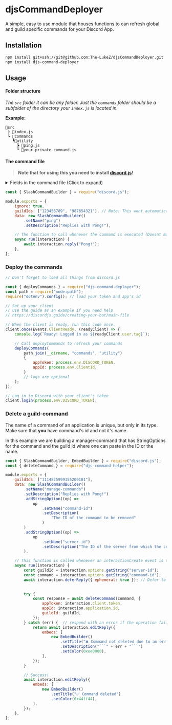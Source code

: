 # djsCommandDeployer

A simple, easy to use module that houses functions to can refresh global and guild specific commands for your Discord App.

## Installation

```bash
npm install git+ssh://git@github.com:The-LukeZ/djsCommandDeployer.git
npm install djs-command-deployer
```

## Usage

#### Folder structure

_The `src` folder it can be any folder. Just the `commands` folder should be a subfolder of the directory your `index.js` is located in._

**Example:**

```
📂src
 ┣ 📄index.js
 ┗ 📂commands
   ┗📂utility
     ┣ 📄ping.js
     ┗ 📄your-private-command.js
```

#### The command file

> **Note that for using this you need to install [discord.js](https://discordjs.guide/)!**

<details>
<summary>Fields in the command file (Click to expand)</summary>

| Key name | Description                                                                                               | Default |
| -------- | --------------------------------------------------------------------------------------------------------- | ------- |
| ignore   | If set to `true` then this command will be ignored upon refreshing                                        | `false` |
| guildIds | An Array of guild ids in which the command should be registered/updated ; command is global if not set    | []      |
| data     | The raw command data [Learn more about it here](https://discordjs.guide/creating-your-bot/slash-commands) | `-`     |
| run      | The function to call (It's only important for your own logic - so name this whatever you want)            | `-`     |

`-` means that it doesn't have a default value

</details>

```js
const { SlashCommandBuilder } = require("discord.js");

module.exports = {
    ignore: true,
    guildIds: ["123456789", "987654321"], // Note: This wont automatically delete them from guilds!
    data: new SlashCommandBuilder()
        .setName("ping")
        .setDescription("Replies with Pong!"),

    // The function to call whenever the command is executed (Doesnt matter when calling client.deployCommands())
    async run(interaction) {
        await interaction.reply("Pong!");
    },
};
```

### Deploy the commands

```js
// Don't forget to load all things from discord.js

const { deployCommands } = require("djs-command-deployer");
const path = require("node:path");
require("dotenv").config(); // load your token and app's id

// Set up your client
// Use the guide as an example if you need help
// https://discordjs.guide/creating-your-bot/main-file

// When the client is ready, run this code once.
client.once(Events.ClientReady, (readyClient) => {
    console.log(`Ready! Logged in as ${readyClient.user.tag}`);

    // Call deployCommands to refresh your commands
    deployCommands(
        path.join(__dirname, "commands", "utility")
        {
            appToken: process.env.DISCORD_TOKEN,
            appId: process.env.ClientId,
        }
        // logs are optional
    );
});

// Log in to Discord with your client's token
client.login(process.env.DISCORD_TOKEN);
```

### Delete a guild-command

The name of a command of an application is unique, but only in its type.
Make sure that **you** have command's id and not it's name.

In this example we are building a manager-command that has StringOptions for the command and the guild id where one can paste in the ID or the name.

````js
const { SlashCommandBuilder, EmbedBuilder } = require("discord.js");
const { deleteCommand } = require("djs-command-helper");

module.exports = {
    guildIds: ["1114825999155200101"],
    data: new SlashCommandBuilder()
        .setName("manage-commands")
        .setDescription("Replies with Pong!")
        .addStringOption((op) =>
            op
                .setName("command-id")
                .setDescription(
                    "The ID of the command to be removed"
                )
        )
        .addStringOption((op) =>
            op
                .setName("server-id")
                .setDescription("The ID of the server from which the command is to be removed")
        ),

    // This function is called whenever an interactionCreate event is triggered.
    async run(interaction) {
        const guildId = interaction.options.getString("server-id");
        const command = interaction.options.getString("command-id");
        await interaction.deferReply({ ephemeral: true }); // Defer to remove the risk of not responding in time

        
        try {
            const response = await deleteCommand(command, {
                appToken: interaction.client.token,
                appId: interaction.application.id,
                guildId: guildId,
            });
        } catch (err) {  // respond with an error if the operation fails in some way
            return await interaction.editReply({
                embeds: [
                    new EmbedBuilder()
                        .setTitle("❌ Command not deleted due to an error")
                        .setDescription("```" + err + "```")
                        .setColor(0xee0000),
                ],
            });
        }

        // Success!
        await interaction.editReply({
            embeds: [
                new EmbedBuilder()
                    .setTitle("✅ Command deleted")
                    .setColor(0x44ff44),
            ],
        });
    },
};
````
